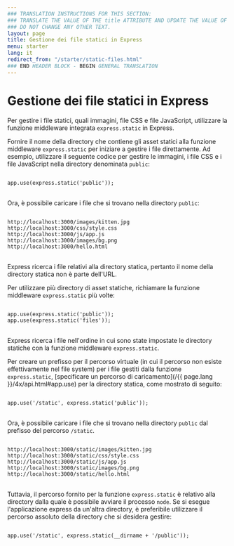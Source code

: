 ```yaml
---
### TRANSLATION INSTRUCTIONS FOR THIS SECTION:
### TRANSLATE THE VALUE OF THE title ATTRIBUTE AND UPDATE THE VALUE OF THE lang ATTRIBUTE. 
### DO NOT CHANGE ANY OTHER TEXT. 
layout: page
title: Gestione dei file statici in Express
menu: starter
lang: it
redirect_from: "/starter/static-files.html"
### END HEADER BLOCK - BEGIN GENERAL TRANSLATION
---
```


# Gestione dei file statici in Express

Per gestire i file statici, quali immagini, file CSS e file JavaScript, utilizzare la funzione middleware integrata `express.static` in Express.

Fornire il nome della directory che contiene gli asset statici alla funzione middleware `express.static` per iniziare a gestire i file direttamente. Ad esempio, utilizzare il seguente codice per gestire le immagini, i file CSS e i file JavaScript nella directory denominata `public`:

<pre>
<code class="language-javascript" translate="no">
app.use(express.static('public'));
</code>
</pre>

Ora, è possibile caricare i file che si trovano nella directory `public`:

<pre>
<code class="language-javascript" translate="no">
http://localhost:3000/images/kitten.jpg
http://localhost:3000/css/style.css
http://localhost:3000/js/app.js
http://localhost:3000/images/bg.png
http://localhost:3000/hello.html
</code>
</pre>

<div class="doc-box doc-info">
Express ricerca i file relativi alla directory statica, pertanto il nome della directory statica non è parte dell'URL.
</div>

Per utilizzare più directory di asset statiche, richiamare la funzione middleware `express.static` più volte:

<pre>
<code class="language-javascript" translate="no">
app.use(express.static('public'));
app.use(express.static('files'));
</code>
</pre>

Express ricerca i file nell'ordine in cui sono state impostate le directory statiche con la funzione middleware `express.static`.

Per creare un prefisso per il percorso virtuale (in cui il percorso non esiste effettivamente nel file system) per i file gestiti dalla funzione `express.static`, [specificare un percorso di caricamento](/{{ page.lang }}/4x/api.html#app.use) per la directory statica, come mostrato di seguito:

<pre>
<code class="language-javascript" translate="no">
app.use('/static', express.static('public'));
</code>
</pre>

Ora, è possibile caricare i file che si trovano nella directory `public` dal prefisso del percorso `/static`.

<pre>
<code class="language-javascript" translate="no">
http://localhost:3000/static/images/kitten.jpg
http://localhost:3000/static/css/style.css
http://localhost:3000/static/js/app.js
http://localhost:3000/static/images/bg.png
http://localhost:3000/static/hello.html
</code>
</pre>

Tuttavia, il percorso fornito per la funzione `express.static` è relativo alla directory dalla quale è possibile avviare il processo `node`. Se si esegue l'applicazione express da un'altra directory, è preferibile utilizzare il percorso assoluto della directory che si desidera gestire:

<pre>
<code class="language-javascript" translate="no">
app.use('/static', express.static(__dirname + '/public'));
</code>
</pre>
